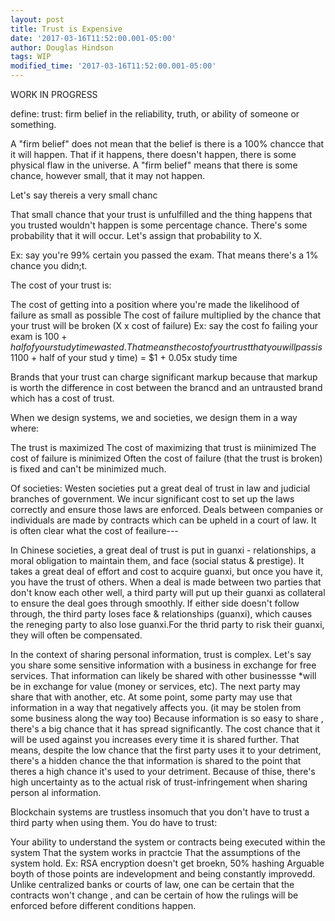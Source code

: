 ```yaml
---
layout: post
title: Trust is Expensive
date: '2017-03-16T11:52:00.001-05:00'
author: Douglas Hindson
tags: WIP
modified_time: '2017-03-16T11:52:00.001-05:00'
---
```


WORK IN PROGRESS

define: trust: firm belief in the reliability, truth, or ability of someone or something.

A "firm belief" does not mean that the belief is there is a 100% chancce that it will happen. That if it happens, there doesn't happen, there is some physical flaw in the universe. A "firm belief" means that there is some chance, however small, that it may not happen.

Let's say thereis a very small chanc

That small chance that your trust is unfulfilled and the thing happens that you trusted wouldn't happen is some percentage chance. There's some probability that it will occur. Let's assign that probability to X.

Ex: say you're 99% certain you passed the exam. That means there's a 1% chance you didn;t.

The cost of your trust is:

The cost of getting into a position where you're made the likelihood of failure as small as possible
The cost of failure multiplied by the chance that your trust will be broken (X x cost of failure)
Ex: say the cost fo failing your exam is $100 + half of your study time wasted. That means the cost of your trust that you will pass is 1% x ($100 + half of your stud y time) = $1 + 0.05x study time

Brands that your trust can charge significant markup because that markup is worth the difference in cost between the brancd and an untrausted brand which has a cost of trust.

When we design systems, we and societies, we design them in a way where:

The trust is maximized
The cost of maximizing that trust is miinimized
The cost of failure is minimized
Often the cost of failure (that the trust is broken) is fixed and can't be minimized much.

Of societies:
Westen societies put a great deal of trust in law and judicial branches of government. We incur significant cost to set up the laws correctly and ensure those laws are enforced. Deals between companies or individuals are made by contracts which can be upheld in a court of law. It is often clear what the cost of feailure---

In Chinese societies, a great deal of trust is put in guanxi - relationships, a moral obligation to maintain them, and face (social status & prestige). It takes a great deal of effort and cost to acquire guanxi, but once you have it, you have the trust of others. When a deal is made between two parties that don't know each other well, a third party will put up their guanxi as collateral to ensure the deal goes through smoothly. If either side doesn't follow through, the third party loses face & relationships (guanxi), which causes the reneging party to also lose guanxi.For the thrid party to risk their guanxi, they will often be compensated. 

In the context of sharing personal information, trust is complex. Let's say you share some sensitive information with a business in exchange for free services. That information can likely be shared with other businessse *will be in exchange for value (money or services, etc). The next party may share that with another, etc. At some point, some party may use that information in a way that negatively affects you. (it may be stolen from some business along the way too) Because information is so easy to share , there's a big chance that it has spread significantly. The cost chance that it will be used against you increases every time it is shared further. That means, despite the low chance that the first party uses it to your detriment, there's a hidden chance the that information is shared to the point that theres a high chance it's used to your detriment. Because of thise, there's high uncertainty as to the actual risk of trust-infringement when sharing person al information.

Blockchain systems are trustless insomuch that you don't have to trust a third party when using them. You do have to trust:

Your ability to understand the system or contracts being executed within the system
That the system works in practcie
That the assumptions of the system hold. Ex: RSA encryption doesn't get broekn, 50% hashing Arguable boyth of those points are indevelopment and being constantly improvedd. Unlike centralized banks or courts of law, one can be certain that the contracts won't change , and can be certain of how the rulings will be enforced before different conditions happen.
